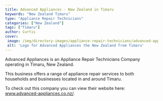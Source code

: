```yaml
---
title: Advanced Appliances - New Zealand in Timaru
keywords: "New Zealand Timaru"
type: "Appliance Repair Technicians"
categories: ["New Zealand"]
tags: ["Timaru"]
author: Curtis
cover: 
 image: /img/directory-images/appliance-repair-technicians/advanced-appliances.webp
 alt: 'Logo for Advanced Appliances the New Zealand from Timaru'
---
```


Advanced Appliances is an Appliance Repair Technicians Company operating in Timaru, New Zealand.

This business offers a range of appliance repair services to both households and businesses located in and around Timaru.



To check out this company you can view their website here: www.advanced-appliances.co.nz/.
